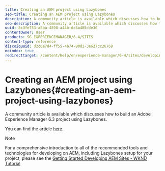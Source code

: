 ```yaml
---
title: Creating an AEM project using Lazybones
seo-title: Creating an AEM project using Lazybones
description: A community article is available which discusses how to build an Adobe Experience Manager 6.3 project using Lazybones.
seo-description: A community article is available which discusses how to build an Adobe Experience Manager 6.3 project using Lazybones.
uuid: 8c3fe753-a5ba-4898-a44b-de3a485dde30
contentOwner: User
products: SG_EXPERIENCEMANAGER/6.4/SITES
content-type: reference
discoiquuid: d2c6a7d4-ff55-4a74-80d1-3e627cc20769
noindex: true
redirecttarget: /content/help/en/experience-manager/6-4/sites/developing/using/getting-started
---
```


# Creating an AEM project using Lazybones{#creating-an-aem-project-using-lazybones}

A community article is available which discusses how to build an Adobe Experience Manager 6.3 project using Lazybones.

You can find the article [here](https://helpx.adobe.com/experience-manager/using/aem_lazybones.html).

>[!NOTE]
>
>For a comprehensive introduction to all of the recommended tools and technologies for developing on AEM, including Lazybones setup for your project, please see the [Getting Started Developing AEM Sites - WKND Tutorial](../../../sites/developing/using/getting-started.md).


